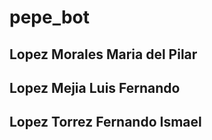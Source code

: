 # pepe_bot

## Lopez Morales Maria del Pilar
## Lopez Mejia Luis Fernando
## Lopez Torrez Fernando Ismael
